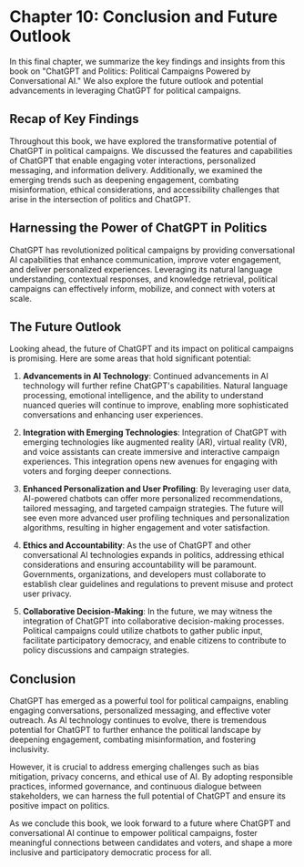 Chapter 10: Conclusion and Future Outlook
=========================================

In this final chapter, we summarize the key findings and insights from this book on "ChatGPT and Politics: Political Campaigns Powered by Conversational AI." We also explore the future outlook and potential advancements in leveraging ChatGPT for political campaigns.

Recap of Key Findings
---------------------

Throughout this book, we have explored the transformative potential of ChatGPT in political campaigns. We discussed the features and capabilities of ChatGPT that enable engaging voter interactions, personalized messaging, and information delivery. Additionally, we examined the emerging trends such as deepening engagement, combating misinformation, ethical considerations, and accessibility challenges that arise in the intersection of politics and ChatGPT.

Harnessing the Power of ChatGPT in Politics
-------------------------------------------

ChatGPT has revolutionized political campaigns by providing conversational AI capabilities that enhance communication, improve voter engagement, and deliver personalized experiences. Leveraging its natural language understanding, contextual responses, and knowledge retrieval, political campaigns can effectively inform, mobilize, and connect with voters at scale.

The Future Outlook
------------------

Looking ahead, the future of ChatGPT and its impact on political campaigns is promising. Here are some areas that hold significant potential:

1. **Advancements in AI Technology**: Continued advancements in AI technology will further refine ChatGPT's capabilities. Natural language processing, emotional intelligence, and the ability to understand nuanced queries will continue to improve, enabling more sophisticated conversations and enhancing user experiences.

2. **Integration with Emerging Technologies**: Integration of ChatGPT with emerging technologies like augmented reality (AR), virtual reality (VR), and voice assistants can create immersive and interactive campaign experiences. This integration opens new avenues for engaging with voters and forging deeper connections.

3. **Enhanced Personalization and User Profiling**: By leveraging user data, AI-powered chatbots can offer more personalized recommendations, tailored messaging, and targeted campaign strategies. The future will see even more advanced user profiling techniques and personalization algorithms, resulting in higher engagement and voter satisfaction.

4. **Ethics and Accountability**: As the use of ChatGPT and other conversational AI technologies expands in politics, addressing ethical considerations and ensuring accountability will be paramount. Governments, organizations, and developers must collaborate to establish clear guidelines and regulations to prevent misuse and protect user privacy.

5. **Collaborative Decision-Making**: In the future, we may witness the integration of ChatGPT into collaborative decision-making processes. Political campaigns could utilize chatbots to gather public input, facilitate participatory democracy, and enable citizens to contribute to policy discussions and campaign strategies.

Conclusion
----------

ChatGPT has emerged as a powerful tool for political campaigns, enabling engaging conversations, personalized messaging, and effective voter outreach. As AI technology continues to evolve, there is tremendous potential for ChatGPT to further enhance the political landscape by deepening engagement, combating misinformation, and fostering inclusivity.

However, it is crucial to address emerging challenges such as bias mitigation, privacy concerns, and ethical use of AI. By adopting responsible practices, informed governance, and continuous dialogue between stakeholders, we can harness the full potential of ChatGPT and ensure its positive impact on politics.

As we conclude this book, we look forward to a future where ChatGPT and conversational AI continue to empower political campaigns, foster meaningful connections between candidates and voters, and shape a more inclusive and participatory democratic process for all.
